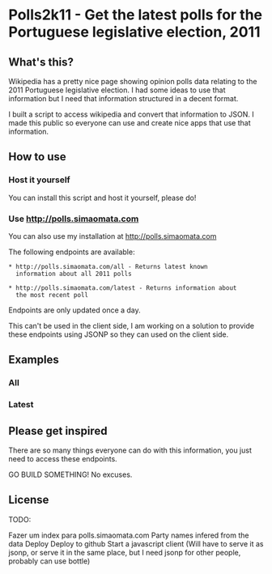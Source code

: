 # Polls2k11 - Get the latest polls for the Portuguese legislative election, 2011 #

## What's this? ##

Wikipedia has a pretty nice page showing opinion polls data relating
to the 2011 Portuguese legislative election. I had some ideas to use
that information but I need that information structured in a decent
format.

I built a script to access wikipedia and convert that information to
JSON. I made this public so everyone can use and create nice apps that
use that information.

## How to use ##

### Host it yourself ###

You can install this script and host it yourself, please do!

### Use http://polls.simaomata.com ###

You can also use my installation at http://polls.simaomata.com

The following endpoints are available:

    * http://polls.simaomata.com/all - Returns latest known
      information about all 2011 polls

    * http://polls.simaomata.com/latest - Returns information about
      the most recent poll

Endpoints are only updated once a day.

This can't be used in the client side, I am working on a solution to
provide these endpoints using JSONP so they can used on the client
side.


## Examples ##

### All ###


### Latest ###


## Please get inspired ##

There are so many things everyone can do with this information, you
just need to access these endpoints.

GO BUILD SOMETHING! No excuses.


## License ##




TODO:

Fazer um index para polls.simaomata.com
Party names infered from the data
Deploy
Deploy to github
Start a javascript client (Will have to serve it as jsonp, or serve it
in the same place, but I need jsonp for other people, probably can use
bottle)
